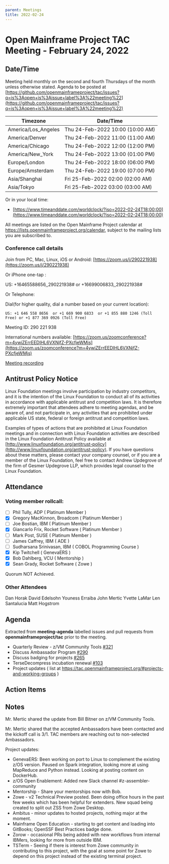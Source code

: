 ```yaml
---
parent: Meetings
title: 2022-02-24
---
```


# Open Mainframe Project TAC Meeting - February 24, 2022

## Date/Time

Meeting held monthly on the second and fourth Thursdays of the month unless otherwise stated. Agenda to be posted at [https://github.com/openmainframeproject/tac/issues?q=is%3Aopen+is%3Aissue+label%3A%22meeting%22](https://github.com/openmainframeproject/tac/issues?q=is%3Aopen+is%3Aissue+label%3A%22meeting%22)

| Timezone | Date/Time |
|----------|-----------|
| America/Los_Angeles | Thu 24-Feb-2022 10:00 (10:00 AM) |
| America/Denver | Thu 24-Feb-2022 11:00 (11:00 AM) |
| America/Chicago | Thu 24-Feb-2022 12:00 (12:00 PM) |
| America/New_York | Thu 24-Feb-2022 13:00 (01:00 PM) |
| Europe/London | Thu 24-Feb-2022 18:00 (06:00 PM) |
| Europe/Amsterdam | Thu 24-Feb-2022 19:00 (07:00 PM) |
| Asia/Shanghai | Fri 25-Feb-2022 02:00 (02:00 AM) |
| Asia/Tokyo | Fri 25-Feb-2022 03:00 (03:00 AM) |

Or in your local time:
* [https://www.timeanddate.com/worldclock/?iso=2022-02-24T18:00:00](https://www.timeanddate.com/worldclock/?iso=2022-02-24T18:00:00) 

All meetings are listed on the Open Mainframe Project calendar at https://lists.openmainframeproject.org/calendar, subject to the mailing lists you are subscribed to.

### Conference call details

Join from PC, Mac, Linux, iOS or Android: [https://zoom.us/j/290221938](https://zoom.us/j/290221938)

Or iPhone one-tap :

US: +16465588656,,290221938#  or +16699006833,,290221938#

Or Telephone:

Dial(for higher quality, dial a number based on your current location):

    US: +1 646 558 8656  or +1 669 900 6833  or +1 855 880 1246 (Toll Free) or +1 877 369 0926 (Toll Free)

Meeting ID: 290 221 938

International numbers available: [https://zoom.us/zoomconference?m=4ywiZErrEEDIHL6VXNjfZ-PXcfjeWMjs](https://zoom.us/zoomconference?m=4ywiZErrEEDIHL6VXNjfZ-PXcfjeWMjs)

[Meeting recording](https://drive.google.com/drive/folders/13tFBM50RIUGw6ZB-kyb0vcDEA1NMvBTB?usp=sharing)

## Antitrust Policy Notice

Linux Foundation meetings involve participation by industry competitors, and it is the intention of the Linux Foundation to conduct all of its activities in accordance with applicable antitrust and competition laws. It is therefore extremely important that attendees adhere to meeting agendas, and be aware of, and not participate in, any activities that are prohibited under applicable US state, federal or foreign antitrust and competition laws.

Examples of types of actions that are prohibited at Linux Foundation meetings and in connection with Linux Foundation activities are described in the Linux Foundation Antitrust Policy available at [http://www.linuxfoundation.org/antitrust-policy](http://www.linuxfoundation.org/antitrust-policy). If you have questions about these matters, please contact your company counsel, or if you are a member of the Linux Foundation, feel free to contact Andrew Updegrove of the firm of Gesmer Updegrove LLP, which provides legal counsel to the Linux Foundation.

## Attendance

### Voting member rollcall:

- [ ] Phil Tully, ADP ( Platinum Member )
- [x] Gregory MacKinnon, Broadcom ( Platinum Member )
- [ ] Joe Bostian, IBM ( Platinum Member )
- [x] Giancarlo Frix, Rocket Software ( Platinum Member )
- [ ] Mark Post, SUSE ( Platinum Member )
- [ ] James Caffrey, IBM ( ADE )
- [ ] Sudharsana Srinivasan, IBM ( COBOL Programming Course )
- [x] Kip Twitchell ( GenevaERS )
- [x] Bob Dahlberg, VCU ( Mentorship )
- [x] Sean Grady, Rocket Software ( Zowe )

Quorum NOT Achieved.

### Other Attendees

Dan Horak
David Edelsohn
Youness Erraiba
John Mertic
Yvette LaMar
Len Santalucia
Matt Hogstrom

## Agenda

Extracted from **meeting-agenda** labelled issues and pull requests from **openmainframeproject/tac** prior to the meeting.

* Quarterly Review - z/VM Community Tools [#321](https://github.com/openmainframeproject/tac/issues/321)
* Discuss Ambassador Program [#290](https://github.com/openmainframeproject/tac/issues/290)
* Discuss badging for projects [#265](https://github.com/openmainframeproject/tac/issues/265)
* TerseDecompress incubation renewal [#103](https://github.com/openmainframeproject/tac/issues/103)
* Project updates ( list at https://tac.openmainframeproject.org/#projects-and-working-groups )

## Action Items


## Notes

Mr. Mertic shared the update from Bill Bitner on z/VM Community Tools.

Mr. Mertic shared that the accepted Ambassadors have been contacted and the kickoff call is 3/1. TAC members are reaching out to non-selected Ambassadors.

Project updates:

- GenevaERS: Been working on port to Linux to complement the existing z/OS version. Paused on Spark integration, looking more at using MapReduce and Python instead. Looking at posting content on DockerHub.
- z/OS Open Enablement: Added new Slack channel #z-assembler-community 
- Mentorship - Share your mentorships now with Bob.
- Zowe - v2 Technical Preview posted. Been doing office hours in the past few weeks which has been helpful for extenders. New squad being created to split out ZSS from Zowe Desktop.
- Ambitus - minor updates to hosted projects, nothing major at the moment.
- Mainframe Open Education - starting to get content and loading into GitBooks; OpenSSF Best Practices badge done.
- Zorow - occasional PRs being added with new workflows from internal IBMers, looking for more from outside IBM.
- TSTerm - Seeing if there is interest from Zowe community in contributing to this project, with the goal at some point for Zowe to depend on this project instead of the existing terminal project.

